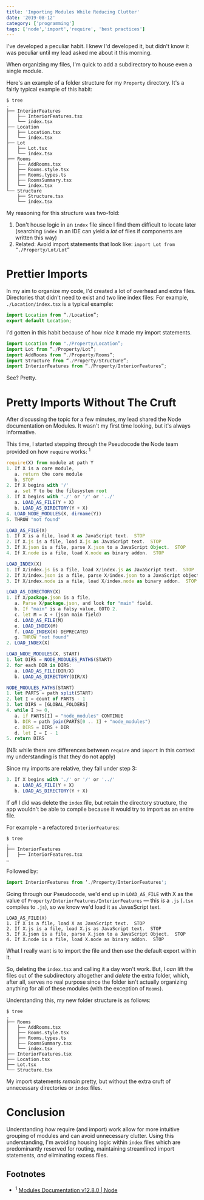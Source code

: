 ```yaml
---
title: 'Importing Modules While Reducing Clutter'
date: '2019-08-12'
category: ['programming']
tags: ['node','import','require', 'best practices']
---
```


I've developed a peculiar habit. I knew I'd developed it, but didn't know it was peculiar until my lead asked me about it this morning.

When organizing my files, I'm quick to add a subdirectory to house even a single module.

Here's an example of a folder structure for my `Property` directory. It's a fairly typical example of this habit:
```
$ tree
.
├── InteriorFeatures
│   ├── InteriorFeatures.tsx
│   └── index.tsx
├── Location
│   ├── Location.tsx
│   └── index.tsx
├── Lot
│   ├── Lot.tsx
│   └── index.tsx
├── Rooms
│   ├── AddRooms.tsx
│   ├── Rooms.style.tsx
│   ├── Rooms.types.ts
│   ├── RoomsSummary.tsx
│   └── index.tsx
└── Structure
    ├── Structure.tsx
    └── index.tsx
```

My reasoning for this structure was two-fold:
1. Don't house logic in an `index` file since I find them difficult to locate later (searching `index` in an IDE can yield a _lot_ of files if components are written this way)
2. Related: Avoid import statements that look like: `import Lot from “./Property/Lot/Lot”`

# Prettier Imports
In my aim to organize my code, I'd created a lot of overhead and extra files. Directories that didn't need to exist and two line index files: For example, `./Location/index.tsx` is a typical example:
``` javascript
import Location from “./Location”;
export default Location;
```

I'd gotten in this habit because of how _nice_ it made my import statements.
```javascript
import Location from "./Property/Location”;
import Lot from “./Property/Lot”;
import AddRooms from “./Property/Rooms”;
import Structure from “./Property/Structure”;
import InteriorFeatures from “./Property/InteriorFeatures”;
```

See? Pretty.

# Pretty Imports Without The Cruft
After discussing the topic for a few minutes, my lead shared the Node documentation on Modules. It wasn't my first time looking, but it's always informative.

This time, I started stepping through the Pseudocode the Node team provided on how `require` works: <sup>1</sup>
``` javascript
require(X) from module at path Y
1. If X is a core module,
   a. return the core module
   b. STOP
2. If X begins with '/'
   a. set Y to be the filesystem root
3. If X begins with './' or '/' or '../'
   a. LOAD_AS_FILE(Y + X)
   b. LOAD_AS_DIRECTORY(Y + X)
4. LOAD_NODE_MODULES(X, dirname(Y))
5. THROW "not found"

LOAD_AS_FILE(X)
1. If X is a file, load X as JavaScript text.  STOP
2. If X.js is a file, load X.js as JavaScript text.  STOP
3. If X.json is a file, parse X.json to a JavaScript Object.  STOP
4. If X.node is a file, load X.node as binary addon.  STOP

LOAD_INDEX(X)
1. If X/index.js is a file, load X/index.js as JavaScript text.  STOP
2. If X/index.json is a file, parse X/index.json to a JavaScript object. STOP
3. If X/index.node is a file, load X/index.node as binary addon.  STOP

LOAD_AS_DIRECTORY(X)
1. If X/package.json is a file,
   a. Parse X/package.json, and look for "main" field.
   b. If "main" is a falsy value, GOTO 2.
   c. let M = X + (json main field)
   d. LOAD_AS_FILE(M)
   e. LOAD_INDEX(M)
   f. LOAD_INDEX(X) DEPRECATED
   g. THROW "not found"
2. LOAD_INDEX(X)

LOAD_NODE_MODULES(X, START)
1. let DIRS = NODE_MODULES_PATHS(START)
2. for each DIR in DIRS:
   a. LOAD_AS_FILE(DIR/X)
   b. LOAD_AS_DIRECTORY(DIR/X)

NODE_MODULES_PATHS(START)
1. let PARTS = path split(START)
2. let I = count of PARTS - 1
3. let DIRS = [GLOBAL_FOLDERS]
4. while I >= 0,
   a. if PARTS[I] = "node_modules" CONTINUE
   b. DIR = path join(PARTS[0 .. I] + "node_modules")
   c. DIRS = DIRS + DIR
   d. let I = I - 1
5. return DIRS
```
(NB: while there are differences between `require` and `import` in this context my understanding is that they do not apply)

Since my imports are relative, they fall under step 3:
```javascript
3. If X begins with './' or '/' or '../'
   a. LOAD_AS_FILE(Y + X)
   b. LOAD_AS_DIRECTORY(Y + X)
```

If _all_ I did was delete the `index` file, but retain the directory structure, the app wouldn't be able to compile because it would try to import as an entire file.

For example - a refactored `InteriorFeatures`:
```
$ tree
.
├── InteriorFeatures
│   ├── InteriorFeatures.tsx
…
```
Followed by:
```javascript
import InteriorFeatures from ‘./Property/InteriorFeatures';
```

Going through our Pseudocode, we'd end up in `LOAD_AS_FILE` with X as the value of `Property/InteriorFeatures/InteriorFeatures` — this _is_ a `.js` (`.tsx` compiles to `.js`), so we know we'd load it as JavasScript text.

```
LOAD_AS_FILE(X)
1. If X is a file, load X as JavaScript text.  STOP
2. If X.js is a file, load X.js as JavaScript text.  STOP
3. If X.json is a file, parse X.json to a JavaScript Object.  STOP
4. If X.node is a file, load X.node as binary addon.  STOP
```

What I really want is to import the file and then _use_ the default export within it.

So, deleting  the `index.tsx` and calling it a day won't work. But, I _can_ lift the files out of the subdirectory altogether and _delete_ the extra folder, which, after all, serves no real purpose since the folder isn't actually organizing anything for all of these modules (with the exception of `Rooms`).

Understanding this, my new folder structure is as follows:
```
$ tree
.
├── Rooms
│   ├── AddRooms.tsx
│   ├── Rooms.style.tsx
│   ├── Rooms.types.ts
│   ├── RoomsSummary.tsx
│   └── index.tsx
├── InteriorFeatures.tsx
├── Location.tsx
├── Lot.tsx
└── Structure.tsx
```

My import statements _remain_ pretty, but without the extra cruft of unnecessary directories or `index` files.

# Conclusion
Understanding _how_ require (and import) work allow for more intuitive grouping of modules and can avoid unnecessary clutter. Using this understanding, I'm avoiding housing logic within `index` files which are predominantly reserved for routing, maintaining streamlined import statements, _and_ eliminating excess files.

## Footnotes
*  <sup>1</sup> [Modules Documentation v12.8.0 | Node](https://nodejs.org/api/modules.html#modules_all_together)

